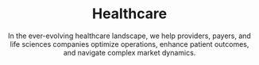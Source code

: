 ---
layout: industry
order: 2
title: Healthcare
subtitle: "In the ever-evolving healthcare landscape, we help providers, payers, and life sciences companies optimize operations, enhance patient outcomes, and navigate complex market dynamics."
intro: "In the ever-evolving healthcare landscape, SLKone helps providers, payers, and life sciences companies optimize operations, enhance patient outcomes, and navigate complex market dynamics. Our deep industry knowledge, combined with our data-driven approach, enables us to deliver tangible results in this intricate sector."
landscape-title: "The Healthcare Landscape"
landscape-intro: "The healthcare industry is undergoing rapid transformation, driven by:"
landscape:
    - "Shift towards value-based care models"
    - "Increasing role of technology in healthcare delivery"
    - "Growing focus on patient experience and engagement"
    - "Rising costs and pressure for operational efficiency"
    - "Evolving regulatory landscape and reimbursement models"
landscape-conclusion: "These trends create both challenges and opportunities for healthcare organizations across all sub-sectors."
approach-title: "Our Approach"
approach-intro: "SLKone takes a holistic view of healthcare organizations, addressing challenges across operations, finance, and strategy. We leverage our cross-sector insights to bring innovative solutions to persistent industry problems. Our approach integrates:"
approach:
    - "Advanced Data Analytics: Harnessing the power of healthcare data to drive informed decision-making"
    - "Process Optimization: Streamlining operations to improve efficiency and reduce costs"
    - "Strategic Planning: Developing robust strategies to navigate market changes and drive growth"
    - "Change Management: Ensuring successful implementation and adoption of new initiatives"
    - "Financial Performance Improvement: Optimizing revenue cycles and cost structures"
why_choose:
    - "Deep understanding of healthcare ecosystem dynamics and interdependencies"
    - "Cross-functional expertise spanning operations, finance, strategy, and technology"
    - "Proven track record of delivering measurable results in complex healthcare environments"
    - "Ability to leverage cross-industry insights for innovative healthcare solutions"
    - "Data-driven approach combined with industry-specific knowledge"
    - "Collaborative working style that ensures knowledge transfer and sustainable improvements"
    - "Practical methodology that adapts to the rapidly changing healthcare landscape"
cta: "Ready to transform your healthcare organization? Contact SLKone today to learn how our tailored solutions can help you navigate industry challenges, drive operational excellence, and achieve sustainable growth in the evolving healthcare landscape."
icon: "fa-solid fa-heart"
color: "coral"
---